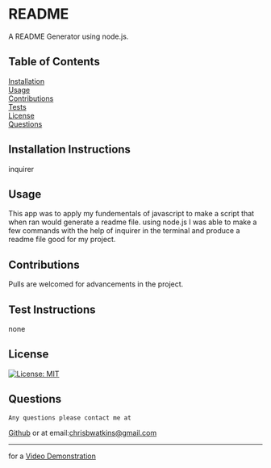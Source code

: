# README

A README Generator using node.js.

## Table of Contents

[Installation](#installation) <br>
[Usage](#usage) <br>
[Contributions](#contribution) <br>
[Tests](#test) <br>
[License](#license) <br>
[Questions](#questions) <br>

## <h2 id="installation">Installation Instructions</h2>

inquirer

## <h2 id="usage">Usage</h2>

This app was to apply my fundementals of javascript to make a script that when ran would generate a readme file. using node.js I was able to make a few commands with the help of inquirer in the terminal and produce a readme file good for my project.

## <h2 id="contribution">Contributions</h2>

Pulls are welcomed for advancements in the project.

## <h2 id="test">Test Instructions</h2>

none

## <h2 id="license"> License</h2>

[![License: MIT](https://img.shields.io/badge/License-MIT-yellow.svg)](https://opensource.org/licenses/MIT)

## <h2 id="questions"> Questions </h2>

    Any questions please contact me at

[Github](https://github.com/Tevvels)
or at email:chrisbwatkins@gmail.com

---

for a
<a href="https://drive.google.com/file/d/1fQ0V10sSOPdPfxeXSCBRbtuzmuaeO_Eb/preview" >Video Demonstration</a>
